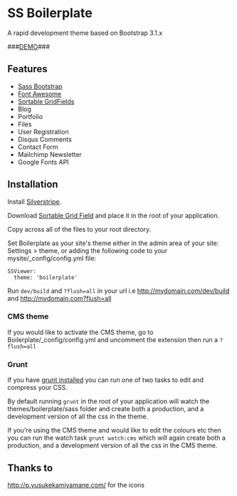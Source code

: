 # SS Boilerplate #

A rapid development theme based on Bootstrap 3.1.x

###[DEMO](http://webdough.co.nz/~boilerpl/)###

## Features ##

* [Sass Bootstrap](https://github.com/thomas-mcdonald/bootstrap-sass)
* [Font Awesome](http://fontawesome.io/)
* [Sortable GridFields](https://github.com/UndefinedOffset/SortableGridField)
* Blog
* Portfolio
* Files
* User Registration
* Disqus Comments
* Contact Form
* Mailchimp Newsletter
* Google Fonts API

## Installation ##

Install [Silverstripe](http://www.silverstripe.org/stable-download/).

Download [Sortable Grid Field](https://github.com/UndefinedOffset/SortableGridField) and place it in the root of your application.

Copy across all of the files to your root directory.

Set Boilerplate as your site's theme either in the admin area of your site: Settings > theme, or adding the following code to your mysite/_config/config.yml file:

```
SSViewer:
  theme: 'boilerplate'
```

Run `dev/build` and `?flush=all` in your url i.e http://mydomain.com/dev/build and http://mydomain.com?flush=all

### CMS theme ###

If you would like to activate the CMS theme, go to Boilerplate/_config/config.yml and uncomment the extension then run a `?flush=all`

### Grunt ###

If you have [grunt installed](http://gruntjs.com/getting-started) you can run one of two tasks to edit and compress your CSS.

By default running `grunt` in the root of your application will watch the themes/boilerplate/sass folder and create both a production, and a development version of all the css in the theme.

If you're using the CMS theme and would like to edit the colours etc then you can run the watch task `grunt watch:cms` which will again create both a production, and a development version of all the css in the CMS theme.

## Thanks to ##

http://p.yusukekamiyamane.com/ for the icons